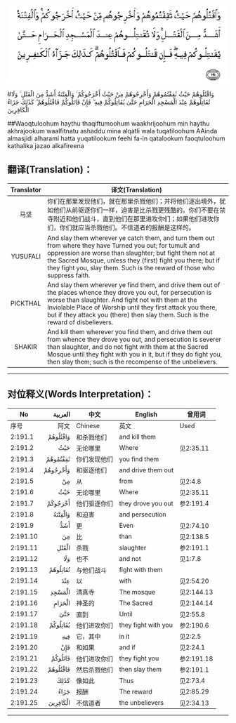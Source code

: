 ![002:191](images/002_191.gif)

#وَاقْتُلُوهُمْ حَيْثُ ثَقِفْتُمُوهُمْ وَأَخْرِجُوهُمْ مِنْ حَيْثُ أَخْرَجُوكُمْ ۚ وَالْفِتْنَةُ أَشَدُّ مِنَ الْقَتْلِ ۚ وَلَا تُقَاتِلُوهُمْ عِنْدَ الْمَسْجِدِ الْحَرَامِ حَتَّىٰ يُقَاتِلُوكُمْ فِيهِ ۖ فَإِنْ قَاتَلُوكُمْ فَاقْتُلُوهُمْ ۗ كَذَٰلِكَ جَزَاءُ الْكَافِرِينَ 

##Waoqtuloohum haythu thaqiftumoohum waakhrijoohum min haythu akhrajookum waalfitnatu ashaddu mina alqatli wala tuqatiloohum AAinda almasjidi alharami hatta yuqatilookum feehi fa-in qatalookum faoqtuloohum kathalika jazao alkafireena 

## 翻译(Translation)：

| Translator | 译文(Translation)                                            |
| :--------: | ------------------------------------------------------------ |
|    马坚    | 你们在那里发现他们，就在那里杀戮他们；并将他们逐出境外，犹如他们从前驱逐你们一样，迫害是比杀戮更残酷的。你们不要在禁寺附近和他们战斗，直到他们在那里进攻你们；如果他们进攻你们，你们就应当杀戮他们。不信道者的报酬是这样的。 |
|  YUSUFALI  | And slay them wherever ye catch them, and turn them out from where they have Turned you out; for tumult and oppression are worse than slaughter; but fight them not at the Sacred Mosque, unless they (first) fight you there; but if they fight you, slay them. Such is the reward of those who suppress faith. |
|  PICKTHAL  | And slay them wherever ye find them, and drive them out of the places whence they drove you out, for persecution is worse than slaughter. And fight not with them at the Inviolable Place of Worship until they first attack you there, but if they attack you (there) then slay them. Such is the reward of disbelievers. |
|   SHAKIR   | And kill them wherever you find them, and drive them out from whence they drove you out, and persecution is severer than slaughter, and do not fight with them at the Sacred Mosque until they fight with you in it, but if they do fight you, then slay them; such is the recompense of the unbelievers. |

---

## 对位释义(Words Interpretation)：

| No   | العربية | 中文    | English | 曾用词 |
| ---- | ------: | ------- | ------- | ------ |
| 序号 |    阿文 | Chinese | 英文    | Used   |
| 2:191.1  | وَاقْتُلُوهُمْ | 和杀戮他们   | and kill them       |            |
| 2:191.2  | حَيْثُ      | 无论哪里     | Where               | 见2:35.11  |
| 2:191.3  | ثَقِفْتُمُوهُمْ | 你们发现他们 | you find them       |            |
| 2:191.4  | وَأَخْرِجُوهُمْ | 和驱逐他们   | and drive them out  |            |
| 2:191.5  | مِنْ       | 从           | from                | 见2:4.8    |
| 2:191.6  | حَيْثُ      | 无论哪里     | Where               | 见2:35.11  |
| 2:191.7  | أَخْرَجُوكُمْ  | 他们驱逐你们 | they drove you out  | 参2:191.4  |
| 2:191.8  | وَالْفِتْنَةُ  | 和迫害       | and persecution     |            |
| 2:191.9  | أَشَدُّ      | 更           | Even                | 见2:74.10  |
| 2:191.10 | مِنَ       | 比           | than                | 见2:138.5  |
| 2:191.11 | الْقَتْلِ    | 杀戮         | slaughter           | 参2:191.1  |
| 2:191.12 | وَلَا      | 也不         | and not             | 见1:7.8    |
| 2:191.13 | تُقَاتِلُوهُمْ | 与他们战斗   | fight with them     |            |
| 2:191.14 | عِنْدَ      | 以           | with                | 见2:54.20  |
| 2:191.15 | الْمَسْجِدِ   | 清真寺       | The mosque          | 见2:144.13 |
| 2:191.16 | الْحَرَامِ   | 神圣的       | The Sacred          | 见2:144.14 |
| 2:191.17 | حَتَّىٰ      | 直到         | Until               | 见2:55.8   |
| 2:191.18 | يُقَاتِلُوكُمْ | 他们进攻你们 | they fight with you | 参2:190.6  |
| 2:191.19 | فِيهِ      | 它，其中     | in it               | 见2:2.5    |
| 2:191.20 | فَإِنْ      | 和如果    | and if              | 见2:24.1   |
| 2:191.21 | قَاتَلُوكُمْ  | 他们进攻你们 | they fight you      | 参2:191.18 |
| 2:191.22 | فَاقْتُلُوهُمْ | 然后杀戮他们 | then slay them      | 参2:191.1  |
| 2:191.23 | كَذَٰلِكَ     | 像如此       | Thus                | 见2:73.4   |
| 2:191.24 | جَزَاءُ     | 报酬         | The reward          | 见2:85.29  |
| 2:191.25 | الْكَافِرِينَ | 不信道者     | the unbelievers     | 见2:34.13  |

---

